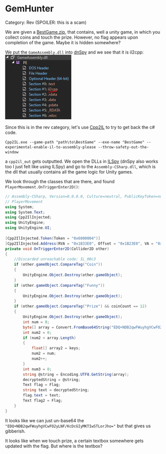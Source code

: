 # GemHunter

Category: Rev (SPOILER: this is a scam)

We are given a [BestGame.zip](./BestGame.zip), that contains, well a unity game, in which you collect coins and touch the prize. However, no flag appears upon completion of the game. Maybe it is hidden somewhere?

We put the `GameAssembly.dll` into [dnSpy](https://github.com/dnSpy/dnSpy) and we see that it is il2cpp:
![Section #1 of the dll has the name "il2cpp"](GemHunterPic1.png)

Since this is in the rev category, let's use [Cpp2IL](https://github.com/SamboyCoding/Cpp2IL) to try to get back the c# code.

```
Cpp2IL.exe --game-path "path\to\BestGame" --exe-name "BestGame" --experimental-enable-il-to-assembly-please --throw-safety-out-the-window
```

a `cpp2il_out` gets outputted. We open the DLLs in [ILSpy](https://github.com/icsharpcode/ILSpy) (dnSpy also works too I just felt like using ILSpy) and go to the `Assembly-CSharp.dll`, which is the dll that usually contains all the game logic for Unity games.

We look through the classes that are there, and found `PlayerMovement.OnTriggerEnter2D()`:



```cs
// Assembly-CSharp, Version=0.0.0.0, Culture=neutral, PublicKeyToken=null
// PlayerMovement
using System;
using System.Text;
using Cpp2IlInjected;
using UnityEngine;
using UnityEngine.UI;

[Cpp2IlInjected.Token(Token = "0x6000004")]
[Cpp2IlInjected.Address(RVA = "0x1B33E0", Offset = "0x1B23E0", VA = "0x1801B33E0")]
private void OnTriggerEnter2D(Collider2D other)
{
	//Discarded unreachable code: IL_00c3
	if (other.gameObject.CompareTag("Coin"))
	{
		UnityEngine.Object.Destroy(other.gameObject);
	}
	if (other.gameObject.CompareTag("Funny"))
	{
		UnityEngine.Object.Destroy(other.gameObject);
	}
	if (other.gameObject.CompareTag("Prize") && coinCount == 12)
	{
		UnityEngine.Object.Destroy(other.gameObject);
		int num = 0;
		byte[] array = Convert.FromBase64String("EDQ+NDB2qwFWuyhgVCwFO2yLNF/KcDcGIyMKTIwSTLorJho=");
		int num2 = 0;
		if (num2 < array.Length)
		{
			float[] array2 = keys;
			num2 = num;
			num2++;
		}
		int num3 = 0;
		string @string = Encoding.UTF8.GetString(array);
		decryptedString = @string;
		Text flag = Flag;
		string text = decryptedString;
		flag.text = text;
		Text flag2 = Flag;
	}
}
```

It looks like we can just un-base64 the `"EDQ+NDB2qwFWuyhgVCwFO2yLNF/KcDcGIyMKTIwSTLorJho="` but that gives us gibberish.

It looks like when we touch prize, a certain textbox somewhere gets updated with the flag. But where is the textbox?